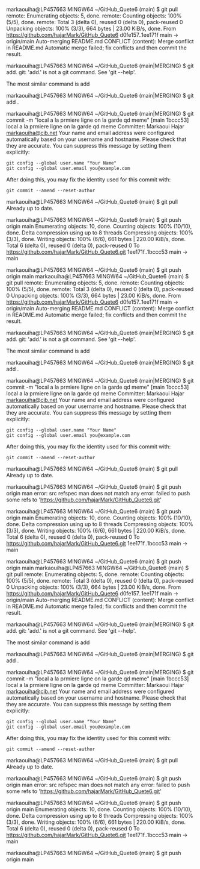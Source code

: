 markaouiha@LP457663 MINGW64 ~/GitHub_Quete6 (main)
$ git pull
remote: Enumerating objects: 5, done.
remote: Counting objects: 100% (5/5), done.
remote: Total 3 (delta 0), reused 0 (delta 0), pack-reused 0
Unpacking objects: 100% (3/3), 664 bytes | 23.00 KiB/s, done.
From https://github.com/hajarMark/GitHub_Quete6
   d0fe157..1ee171f  main       -> origin/main
Auto-merging README.md
CONFLICT (content): Merge conflict in README.md
Automatic merge failed; fix conflicts and then commit the result.

markaouiha@LP457663 MINGW64 ~/GitHub_Quete6 (main|MERGING)
$ git add.
git: 'add.' is not a git command. See 'git --help'.

The most similar command is
        add

markaouiha@LP457663 MINGW64 ~/GitHub_Quete6 (main|MERGING)
$ git add .

markaouiha@LP457663 MINGW64 ~/GitHub_Quete6 (main|MERGING)
$ git commit -m "local a la prmiere ligne on la garde qd meme"
[main 1bccc53] local a la prmiere ligne on la garde qd meme
 Committer: Markaoui Hajar <markaouiha@cib.net>
Your name and email address were configured automatically based
on your username and hostname. Please check that they are accurate.
You can suppress this message by setting them explicitly:

    git config --global user.name "Your Name"
    git config --global user.email you@example.com

After doing this, you may fix the identity used for this commit with:

    git commit --amend --reset-author


markaouiha@LP457663 MINGW64 ~/GitHub_Quete6 (main)
$ git pull
Already up to date.

markaouiha@LP457663 MINGW64 ~/GitHub_Quete6 (main)
$ git push origin main
Enumerating objects: 10, done.
Counting objects: 100% (10/10), done.
Delta compression using up to 8 threads
Compressing objects: 100% (3/3), done.
Writing objects: 100% (6/6), 661 bytes | 220.00 KiB/s, done.
Total 6 (delta 0), reused 0 (delta 0), pack-reused 0
To https://github.com/hajarMark/GitHub_Quete6.git
   1ee171f..1bccc53  main -> main

markaouiha@LP457663 MINGW64 ~/GitHub_Quete6 (main)
$ git push origin main                                                                                                                                                                                                                                                   markaouiha@LP457663 MINGW64 ~/GitHub_Quete6 (main)
$ git pull
remote: Enumerating objects: 5, done.
remote: Counting objects: 100% (5/5), done.
remote: Total 3 (delta 0), reused 0 (delta 0), pack-reused 0
Unpacking objects: 100% (3/3), 664 bytes | 23.00 KiB/s, done.
From https://github.com/hajarMark/GitHub_Quete6
   d0fe157..1ee171f  main       -> origin/main
Auto-merging README.md
CONFLICT (content): Merge conflict in README.md
Automatic merge failed; fix conflicts and then commit the result.

markaouiha@LP457663 MINGW64 ~/GitHub_Quete6 (main|MERGING)
$ git add.
git: 'add.' is not a git command. See 'git --help'.

The most similar command is
        add

markaouiha@LP457663 MINGW64 ~/GitHub_Quete6 (main|MERGING)
$ git add .

markaouiha@LP457663 MINGW64 ~/GitHub_Quete6 (main|MERGING)
$ git commit -m "local a la prmiere ligne on la garde qd meme"
[main 1bccc53] local a la prmiere ligne on la garde qd meme
 Committer: Markaoui Hajar <markaouiha@cib.net>
Your name and email address were configured automatically based
on your username and hostname. Please check that they are accurate.
You can suppress this message by setting them explicitly:

    git config --global user.name "Your Name"
    git config --global user.email you@example.com

After doing this, you may fix the identity used for this commit with:

    git commit --amend --reset-author


markaouiha@LP457663 MINGW64 ~/GitHub_Quete6 (main)
$ git pull
Already up to date.

markaouiha@LP457663 MINGW64 ~/GitHub_Quete6 (main)
$ git push origin man
error: src refspec man does not match any
error: failed to push some refs to 'https://github.com/hajarMark/GitHub_Quete6.git'

markaouiha@LP457663 MINGW64 ~/GitHub_Quete6 (main)
$ git push origin main
Enumerating objects: 10, done.
Counting objects: 100% (10/10), done.
Delta compression using up to 8 threads
Compressing objects: 100% (3/3), done.
Writing objects: 100% (6/6), 661 bytes | 220.00 KiB/s, done.
Total 6 (delta 0), reused 0 (delta 0), pack-reused 0
To https://github.com/hajarMark/GitHub_Quete6.git
   1ee171f..1bccc53  main -> main

markaouiha@LP457663 MINGW64 ~/GitHub_Quete6 (main)
$ git push origin main                                                                                                                                                                                                                                                   markaouiha@LP457663 MINGW64 ~/GitHub_Quete6 (main)
$ git pull
remote: Enumerating objects: 5, done.
remote: Counting objects: 100% (5/5), done.
remote: Total 3 (delta 0), reused 0 (delta 0), pack-reused 0
Unpacking objects: 100% (3/3), 664 bytes | 23.00 KiB/s, done.
From https://github.com/hajarMark/GitHub_Quete6
   d0fe157..1ee171f  main       -> origin/main
Auto-merging README.md
CONFLICT (content): Merge conflict in README.md
Automatic merge failed; fix conflicts and then commit the result.

markaouiha@LP457663 MINGW64 ~/GitHub_Quete6 (main|MERGING)
$ git add.
git: 'add.' is not a git command. See 'git --help'.

The most similar command is
        add

markaouiha@LP457663 MINGW64 ~/GitHub_Quete6 (main|MERGING)
$ git add .

markaouiha@LP457663 MINGW64 ~/GitHub_Quete6 (main|MERGING)
$ git commit -m "local a la prmiere ligne on la garde qd meme"
[main 1bccc53] local a la prmiere ligne on la garde qd meme
 Committer: Markaoui Hajar <markaouiha@cib.net>
Your name and email address were configured automatically based
on your username and hostname. Please check that they are accurate.
You can suppress this message by setting them explicitly:

    git config --global user.name "Your Name"
    git config --global user.email you@example.com

After doing this, you may fix the identity used for this commit with:

    git commit --amend --reset-author


markaouiha@LP457663 MINGW64 ~/GitHub_Quete6 (main)
$ git pull
Already up to date.

markaouiha@LP457663 MINGW64 ~/GitHub_Quete6 (main)
$ git push origin man
error: src refspec man does not match any
error: failed to push some refs to 'https://github.com/hajarMark/GitHub_Quete6.git'

markaouiha@LP457663 MINGW64 ~/GitHub_Quete6 (main)
$ git push origin main
Enumerating objects: 10, done.
Counting objects: 100% (10/10), done.
Delta compression using up to 8 threads
Compressing objects: 100% (3/3), done.
Writing objects: 100% (6/6), 661 bytes | 220.00 KiB/s, done.
Total 6 (delta 0), reused 0 (delta 0), pack-reused 0
To https://github.com/hajarMark/GitHub_Quete6.git
   1ee171f..1bccc53  main -> main

markaouiha@LP457663 MINGW64 ~/GitHub_Quete6 (main)
$ git push origin main                                                                                                                                                                                                                                                   